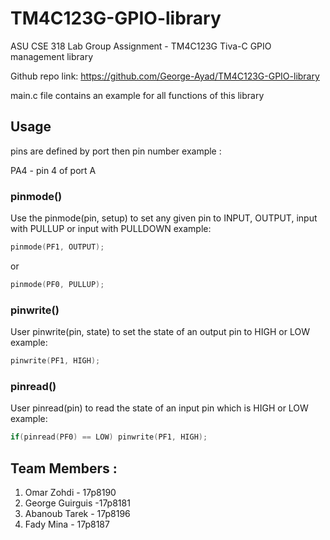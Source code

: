 # TM4C123G-GPIO-library
ASU CSE 318 Lab Group Assignment - TM4C123G Tiva-C GPIO management library

Github repo link:	https://github.com/George-Ayad/TM4C123G-GPIO-library

main.c file contains an example for all functions of this library



## Usage

pins are defined by port then pin number
example :

PA4 - pin 4 of port A



### pinmode()

Use the pinmode(pin, setup)  to set any given pin to INPUT, OUTPUT, input with PULLUP or input with PULLDOWN
example: 

```C
pinmode(PF1, OUTPUT);
```

or 

```c
pinmode(PF0, PULLUP);
```



### pinwrite()
User pinwrite(pin, state) to set the state of an output pin to HIGH or LOW
example:

```c
pinwrite(PF1, HIGH);
```



### pinread()
User pinread(pin) to read the state of an input pin which is HIGH or LOW
example:

```c
if(pinread(PF0) == LOW) pinwrite(PF1, HIGH);
```





## Team Members :
1. Omar Zohdi - 17p8190
2. George Guirguis -17p8181
3. Abanoub Tarek - 17p8196
4. Fady Mina - 17p8187

